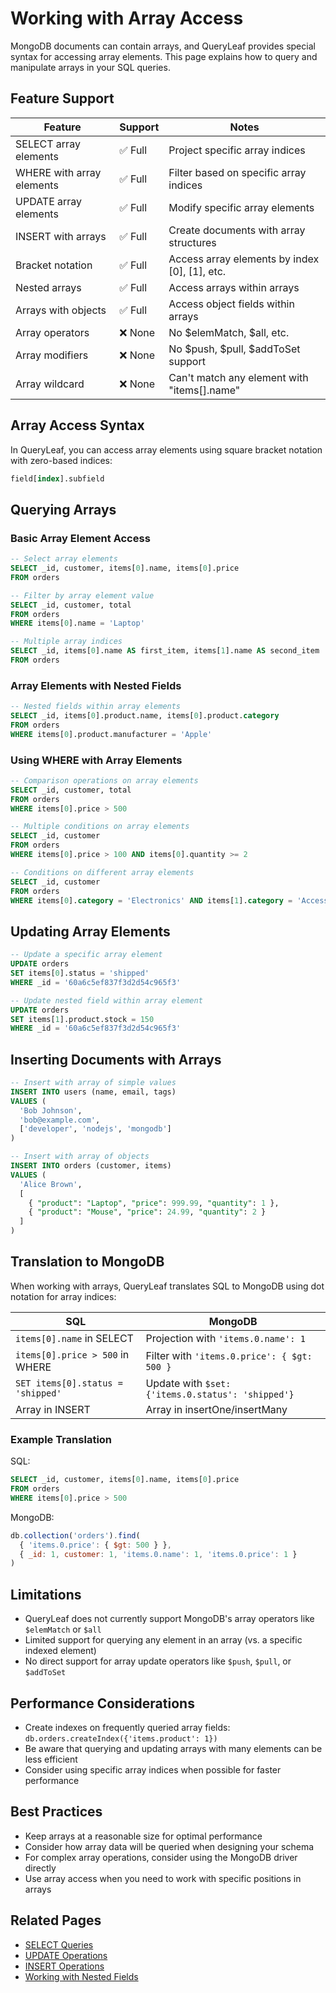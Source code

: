 # Working with Array Access

MongoDB documents can contain arrays, and QueryLeaf provides special syntax for accessing array elements. This page explains how to query and manipulate arrays in your SQL queries.

## Feature Support

| Feature | Support | Notes |
|---------|---------|-------|
| SELECT array elements | ✅ Full | Project specific array indices |
| WHERE with array elements | ✅ Full | Filter based on specific array indices |
| UPDATE array elements | ✅ Full | Modify specific array elements |
| INSERT with arrays | ✅ Full | Create documents with array structures |
| Bracket notation | ✅ Full | Access array elements by index [0], [1], etc. |
| Nested arrays | ✅ Full | Access arrays within arrays |
| Arrays with objects | ✅ Full | Access object fields within arrays |
| Array operators | ❌ None | No $elemMatch, $all, etc. |
| Array modifiers | ❌ None | No $push, $pull, $addToSet support |
| Array wildcard | ❌ None | Can't match any element with "items[].name" |

## Array Access Syntax

In QueryLeaf, you can access array elements using square bracket notation with zero-based indices:

```sql
field[index].subfield
```

## Querying Arrays

### Basic Array Element Access

```sql
-- Select array elements
SELECT _id, customer, items[0].name, items[0].price
FROM orders

-- Filter by array element value
SELECT _id, customer, total
FROM orders
WHERE items[0].name = 'Laptop'

-- Multiple array indices
SELECT _id, items[0].name AS first_item, items[1].name AS second_item
FROM orders
```

### Array Elements with Nested Fields

```sql
-- Nested fields within array elements
SELECT _id, items[0].product.name, items[0].product.category
FROM orders
WHERE items[0].product.manufacturer = 'Apple'
```

### Using WHERE with Array Elements

```sql
-- Comparison operations on array elements
SELECT _id, customer, total
FROM orders
WHERE items[0].price > 500

-- Multiple conditions on array elements
SELECT _id, customer
FROM orders
WHERE items[0].price > 100 AND items[0].quantity >= 2

-- Conditions on different array elements
SELECT _id, customer
FROM orders
WHERE items[0].category = 'Electronics' AND items[1].category = 'Accessories'
```

## Updating Array Elements

```sql
-- Update a specific array element
UPDATE orders
SET items[0].status = 'shipped'
WHERE _id = '60a6c5ef837f3d2d54c965f3'

-- Update nested field within array element
UPDATE orders
SET items[1].product.stock = 150
WHERE _id = '60a6c5ef837f3d2d54c965f3'
```

## Inserting Documents with Arrays

```sql
-- Insert with array of simple values
INSERT INTO users (name, email, tags) 
VALUES (
  'Bob Johnson', 
  'bob@example.com', 
  ['developer', 'nodejs', 'mongodb']
)

-- Insert with array of objects
INSERT INTO orders (customer, items) 
VALUES (
  'Alice Brown',
  [
    { "product": "Laptop", "price": 999.99, "quantity": 1 },
    { "product": "Mouse", "price": 24.99, "quantity": 2 }
  ]
)
```

## Translation to MongoDB

When working with arrays, QueryLeaf translates SQL to MongoDB using dot notation for array indices:

| SQL | MongoDB |
|-----|--------|
| `items[0].name` in SELECT | Projection with `'items.0.name': 1` |
| `items[0].price > 500` in WHERE | Filter with `'items.0.price': { $gt: 500 }` |
| `SET items[0].status = 'shipped'` | Update with `$set: {'items.0.status': 'shipped'}` |
| Array in INSERT | Array in insertOne/insertMany |

### Example Translation

SQL:
```sql
SELECT _id, customer, items[0].name, items[0].price
FROM orders
WHERE items[0].price > 500
```

MongoDB:
```javascript
db.collection('orders').find(
  { 'items.0.price': { $gt: 500 } },
  { _id: 1, customer: 1, 'items.0.name': 1, 'items.0.price': 1 }
)
```

## Limitations

- QueryLeaf does not currently support MongoDB's array operators like `$elemMatch` or `$all`
- Limited support for querying any element in an array (vs. a specific indexed element)
- No direct support for array update operators like `$push`, `$pull`, or `$addToSet`

## Performance Considerations

- Create indexes on frequently queried array fields: `db.orders.createIndex({'items.product': 1})`
- Be aware that querying and updating arrays with many elements can be less efficient
- Consider using specific array indices when possible for faster performance

## Best Practices

- Keep arrays at a reasonable size for optimal performance
- Consider how array data will be queried when designing your schema
- For complex array operations, consider using the MongoDB driver directly
- Use array access when you need to work with specific positions in arrays

## Related Pages

- [SELECT Queries](select.md)
- [UPDATE Operations](update.md)
- [INSERT Operations](insert.md)
- [Working with Nested Fields](nested-fields.md)